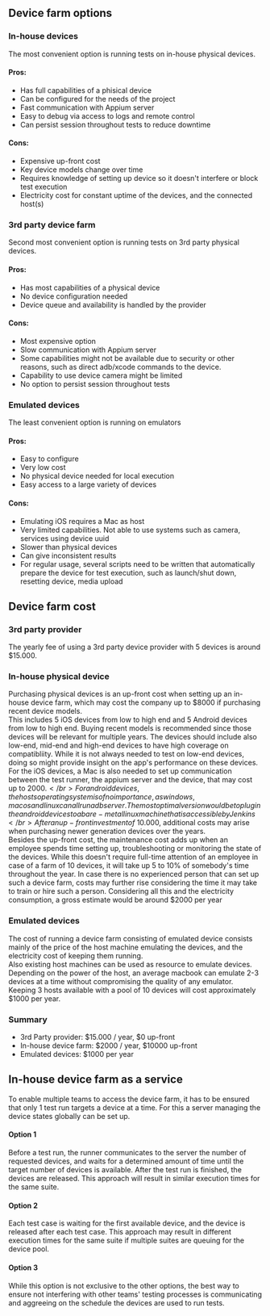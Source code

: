 ## Device farm options

### In-house devices

The most convenient option is running tests on in-house physical devices.

#### Pros:

- Has full capabilities of a phisical device
- Can be configured for the needs of the project
- Fast communication with Appium server
- Easy to debug via access to logs and remote control
- Can persist session throughout tests to reduce downtime

#### Cons:

- Expensive up-front cost
- Key device models change over time
- Requires knowledge of setting up device so it doesn't interfere or block test execution
- Electricity cost for constant uptime of the devices, and the connected host(s)

### 3rd party device farm

Second most convenient option is running tests on 3rd party physical devices.

#### Pros:

- Has most capabilities of a physical device
- No device configuration needed
- Device queue and availability is handled by the provider

#### Cons:

- Most expensive option
- Slow communication with Appium server
- Some capabilities might not be available due to security or other reasons, such as direct adb/xcode commands to the device.
- Capability to use device camera might be limited
- No option to persist session throughout tests

### Emulated devices

The least convenient option is running on emulators

#### Pros:

- Easy to configure
- Very low cost
- No physical device needed for local execution
- Easy access to a large variety of devices

#### Cons:

- Emulating iOS requires a Mac as host
- Very limited capabilities. Not able to use systems such as camera, services using device uuid
- Slower than physical devices
- Can give inconsistent results
- For regular usage, several scripts need to be written that automatically prepare the device for test execution, such as launch/shut down, resetting device, media upload

## Device farm cost

### 3rd party provider

The yearly fee of using a 3rd party device provider with 5 devices is around $15.000.

### In-house physical device

Purchasing physical devices is an up-front cost when setting up an in-house device farm, which may cost the company up to $8000 if purchasing recent device models.</br>This includes 5 iOS devices from low to high end and 5 Android devices from low to high end.
Buying recent models is recommended since those devices will be relevant for multiple years. The devices should include also low-end, mid-end and high-end devices to have high coverage on compatibliity. While it is not always needed to test on low-end devices, doing so might provide insight on the app's performance on these devices.</br>
For the iOS devices, a Mac is also needed to set up communication between the test runner, the appium server and the device, that may cost up to $2000.</br>
For android devices, the hosts operating system is of no importance, as windows, macos and linux can all run adb server. The most optimal version would be to plug in the android devices to a bare-metal linux machine that is accessible by Jenkins</br>
After an up-front investment of ~$10.000, additional costs may arise when purchasing newer generation devices over the years.</br>
Besides the up-front cost, the maintenance cost adds up when an employee spends time setting up, troubleshooting or monitoring the state of the devices. While this doesn't require full-time attention of an employee in case of a farm of 10 devices, it will take up 5 to 10% of somebody's time throughout the year.
In case there is no experienced person that can set up such a device farm, costs may further rise considering the time it may take to train or hire such a person.
Considering all this and the electricity consumption, a gross estimate would be around $2000 per year

### Emulated devices

The cost of running a device farm consisting of emulated device consists mainly of the price of the host machine emulating the devices, and the electricity cost of keeping them running.</br>
Also existing host machines can be used as resource to emulate devices. Depending on the power of the host, an average macbook can emulate 2-3 devices at a time without compromising the quality of any emulator. Keeping 3 hosts available with a pool of 10 devices will cost approximately $1000 per year.

### Summary

- 3rd Party provider: $15.000 / year, $0 up-front
- In-house device farm: $2000 / year, $10000 up-front
- Emulated devices: $1000 per year

## In-house device farm as a service

To enable multiple teams to access the device farm, it has to be ensured that only 1 test run targets a device at a time. For this a server managing the device states globally can be set up.

#### Option 1

Before a test run, the runner communicates to the server the number of requested devices, and waits for a determined amount of time until the target number of devices is available. After the test run is finished, the devices are released. This approach will result in similar execution times for the same suite.

#### Option 2

Each test case is waiting for the first available device, and the device is released after each test case. This approach may result in different execution times for the same suite if multiple suites are queuing for the device pool.

#### Option 3

While this option is not exclusive to the other options, the best way to ensure not interfering with other teams' testing processes is communicating and aggreeing on the schedule the devices are used to run tests.
